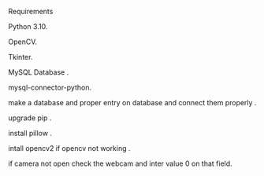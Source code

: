 Requirements

Python 3.10.

OpenCV.

Tkinter.

MySQL Database .

mysql-connector-python.

make a database and proper entry on database and connect them properly .

upgrade pip .

install pillow .

intall opencv2 if opencv not working .

if camera not open check the webcam and inter value 0 on that field.
